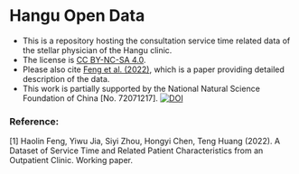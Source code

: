 # Hangu Open Data
* This is a repository hosting the consultation service time related data of the stellar physician of the Hangu clinic. 
* The license is [CC BY-NC-SA 4.0](https://creativecommons.org/licenses/by-nc-sa/4.0/).
* Please also cite [Feng et al. (2022)](#1), which is a paper providing detailed description of the data.
* This work is partially supported by the National Natural Science Foundation of China [No. 72071217].
[![DOI](https://zenodo.org/badge/578618362.svg)](https://zenodo.org/badge/latestdoi/578618362)
### Reference:
<a id = "1"> [1] </a >Haolin Feng, Yiwu Jia, Siyi Zhou, Hongyi Chen, Teng Huang (2022). A Dataset of Service Time and Related Patient Characteristics from an Outpatient Clinic. Working paper. 
  